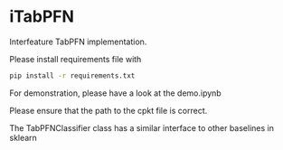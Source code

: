 # iTabPFN


Interfeature TabPFN implementation. 

Please install requirements file with 

```bash
pip install -r requirements.txt
```

For demonstration, please have a look at the demo.ipynb

Please ensure that the path to the cpkt file is correct.

The TabPFNClassifier class has a similar interface to other baselines in sklearn


